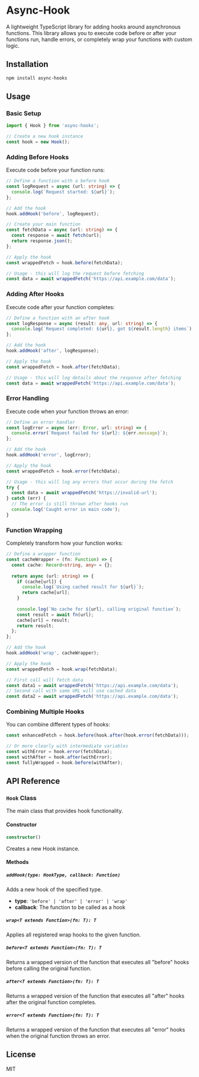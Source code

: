 # Async-Hook

A lightweight TypeScript library for adding hooks around asynchronous functions. This library allows you to execute code before or after your functions run, handle errors, or completely wrap your functions with custom logic.

## Installation

```bash
npm install async-hooks
```

## Usage

### Basic Setup

```typescript
import { Hook } from 'async-hooks';

// Create a new hook instance
const hook = new Hook();
```

### Adding Before Hooks

Execute code before your function runs:

```typescript
// Define a function with a before hook
const logRequest = async (url: string) => {
  console.log(`Request started: ${url}`);
};

// Add the hook
hook.addHook('before', logRequest);

// Create your main function
const fetchData = async (url: string) => {
  const response = await fetch(url);
  return response.json();
};

// Apply the hook
const wrappedFetch = hook.before(fetchData);

// Usage - this will log the request before fetching
const data = await wrappedFetch('https://api.example.com/data');
```

### Adding After Hooks

Execute code after your function completes:

```typescript
// Define a function with an after hook
const logResponse = async (result: any, url: string) => {
  console.log(`Request completed: ${url}, got ${result.length} items`);
};

// Add the hook
hook.addHook('after', logResponse);

// Apply the hook
const wrappedFetch = hook.after(fetchData);

// Usage - this will log details about the response after fetching
const data = await wrappedFetch('https://api.example.com/data');
```

### Error Handling

Execute code when your function throws an error:

```typescript
// Define an error handler
const logError = async (err: Error, url: string) => {
  console.error(`Request failed for ${url}: ${err.message}`);
};

// Add the hook
hook.addHook('error', logError);

// Apply the hook
const wrappedFetch = hook.error(fetchData);

// Usage - this will log any errors that occur during the fetch
try {
  const data = await wrappedFetch('https://invalid-url');
} catch (err) {
  // The error is still thrown after hooks run
  console.log('Caught error in main code');
}
```

### Function Wrapping

Completely transform how your function works:

```typescript
// Define a wrapper function
const cacheWrapper = (fn: Function) => {
  const cache: Record<string, any> = {};
  
  return async (url: string) => {
    if (cache[url]) {
      console.log(`Using cached result for ${url}`);
      return cache[url];
    }
    
    console.log(`No cache for ${url}, calling original function`);
    const result = await fn(url);
    cache[url] = result;
    return result;
  };
};

// Add the hook
hook.addHook('wrap', cacheWrapper);

// Apply the hook
const wrappedFetch = hook.wrap(fetchData);

// First call will fetch data
const data1 = await wrappedFetch('https://api.example.com/data');
// Second call with same URL will use cached data
const data2 = await wrappedFetch('https://api.example.com/data');
```

### Combining Multiple Hooks

You can combine different types of hooks:

```typescript
const enhancedFetch = hook.before(hook.after(hook.error(fetchData)));

// Or more clearly with intermediate variables
const withError = hook.error(fetchData);
const withAfter = hook.after(withError);
const fullyWrapped = hook.before(withAfter);
```

## API Reference

### `Hook` Class

The main class that provides hook functionality.

#### Constructor

```typescript
constructor()
```

Creates a new Hook instance.

#### Methods

##### `addHook(type: HookType, callback: Function)`

Adds a new hook of the specified type.

- **type**: `'before' | 'after' | 'error' | 'wrap'`
- **callback**: The function to be called as a hook

##### `wrap<T extends Function>(fn: T): T`

Applies all registered wrap hooks to the given function.

##### `before<T extends Function>(fn: T): T`

Returns a wrapped version of the function that executes all "before" hooks before calling the original function.

##### `after<T extends Function>(fn: T): T`

Returns a wrapped version of the function that executes all "after" hooks after the original function completes.

##### `error<T extends Function>(fn: T): T`

Returns a wrapped version of the function that executes all "error" hooks when the original function throws an error.

## License

MIT
